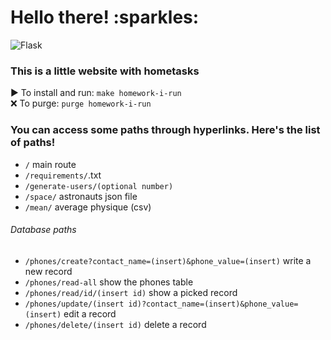 <h1>Hello there! :sparkles:</h1>

![Flask](https://img.shields.io/badge/Flask%20%2B%20SQL-Checking-orange)

<h3>This is a little website with hometasks</h3>
▶️ To install and run: <code>make homework-i-run</code><br />
❌ To purge: <code>purge homework-i-run</code></li>

<h3>You can access some paths through hyperlinks.
Here's the list of paths!</h3>
<ul>
<li><code>/</code> main route</li>
<li><code>/requirements/</code>.txt</li>
<li><code>/generate-users/(optional number)</code></li>
<li><code>/space/</code> astronauts json file</li>
<li><code>/mean/</code> average physique (csv)</li>
</ul>
<h6>Database paths</h6>
<ul>
<li><code>/phones/create?contact_name=(insert)&phone_value=(insert)</code> write a new record</li>
<li><code>/phones/read-all</code> show the phones table</li>
<li><code>/phones/read/id/(insert id)</code> show a picked record</li>
<li><code>/phones/update/(insert id)?contact_name=(insert)&phone_value=(insert)</code> edit a record</li>
<li><code>/phones/delete/(insert id)</code> delete a record</li>
</ul>

